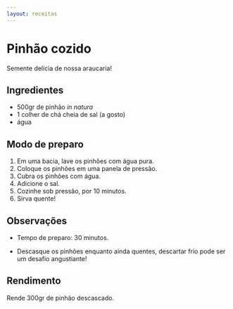 ```yaml
---
layout: receitas
---
```

# Pinhão cozido

Semente delícia de nossa araucaria!  <i class="fas fa-seedling"></i>

## Ingredientes

* 500gr de pinhão _in natura_
* 1 colher de chá cheia de sal (a gosto)
* água

## Modo de preparo

1. Em uma bacia, lave os pinhões com água pura.
2. Coloque os pinhões em uma panela de pressão.
3. Cubra os pinhões com água.
4. Adicione o sal.
5. Cozinhe sob pressão, por 10 minutos.
6. Sirva quente! <i class="fas fa-laugh-wink"></i>

## Observações

* Tempo de preparo: 30 minutos.

* Descasque os pinhões enquanto ainda quentes, descartar frio pode ser um desafio angustiante! <i class="fas fa-grimace"></i>

## Rendimento

Rende 300gr de pinhão descascado.
